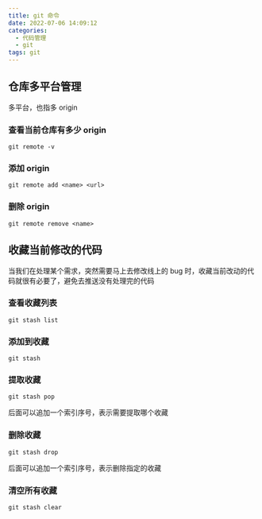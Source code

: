 ```yaml
---
title: git 命令
date: 2022-07-06 14:09:12
categories:
  - 代码管理
  - git
tags: git
---
```


<div></div>

<!-- more -->

## 仓库多平台管理

多平台，也指多 origin

### 查看当前仓库有多少 origin

```shell
git remote -v
```

### 添加 origin

```
git remote add <name> <url>
```

### 删除 origin

```
git remote remove <name>
```

## 收藏当前修改的代码

当我们在处理某个需求，突然需要马上去修改线上的 bug 时，收藏当前改动的代码就很有必要了，避免去推送没有处理完的代码

### 查看收藏列表

```shell
git stash list
```

### 添加到收藏

```shell
git stash
```

### 提取收藏

```shell
git stash pop
```

后面可以追加一个索引序号，表示需要提取哪个收藏

### 删除收藏

```shell
git stash drop
```

后面可以追加一个索引序号，表示删除指定的收藏

### 清空所有收藏

```shell
git stash clear
```
